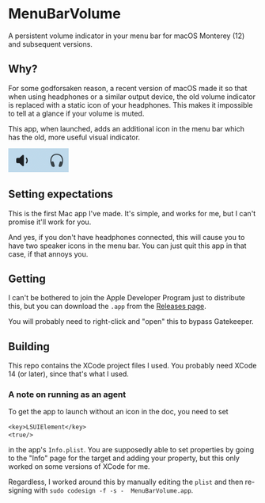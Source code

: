 # MenuBarVolume

A persistent volume indicator in your menu bar for macOS Monterey (12) and subsequent versions.

## Why?

For some godforsaken reason, a recent version of macOS made it so that when using headphones or a similar output device, the old volume indicator is replaced with a static icon of your headphones. This makes it impossible to tell at a glance if your volume is muted.

This app, when launched, adds an additional icon in the menu bar which has the old, more useful visual indicator.

<img src="screenshot.png"/>

## Setting expectations

This is the first Mac app I've made. It's simple, and works for me, but I can't promise it'll work for you.

And yes, if you don't have headphones connected, this will cause you to have two speaker icons in the menu bar. You can just quit this app in that case, if that annoys you.

## Getting

I can't be bothered to join the Apple Developer Program just to distribute this, but you can download the `.app` from the [Releases page](https://github.com/bakkot/MenuBarVolume/releases).

You will probably need to right-click and "open" this to bypass Gatekeeper.

## Building

This repo contains the XCode project files I used. You probably need XCode 14 (or later), since that's what I used.

### A note on running as an agent

To get the app to launch without an icon in the doc, you need to set

```
<key>LSUIElement</key>
<true/>
```
in the app's `Info.plist`. You are supposedly able to set properties by going to the "Info" page for the target and adding your property, but this only worked on some versions of XCode for me.

Regardless, I worked around this by manually editing the `plist` and then re-signing with `sudo codesign -f -s -  MenuBarVolume.app`.
